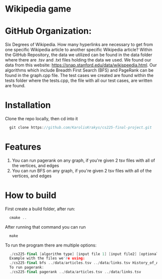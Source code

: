 # Wikipedia game

# GitHub Organization:
Six Degrees of Wikipedia. How many hyperlinks are necessary to get from one specific Wikipedia article to another specific Wikipedia article?
Within the GitHub Repository, the data we utilized can be found in the data folder where there are .tsv and .txt files holding the data we used. We found our data from this website: https://snap.stanford.edu/data/wikispeedia.html. Our algorithms which include Breadth First Search (BFS) and PageRank can be found in the graph.cpp file. The test cases we created are found within the tests folder where the tests.cpp, the file with all our test cases, are written are found.

# Installation 
Clone the repo locally, then cd into it 
```c++
  git clone https://github.com/KarolisKrakys/cs225-final-project.git
```

# Features
1. You can run pagerank on any graph, if you're given 2 tsv files with all of the vertices, and edges
2. You can run BFS on any graph, if you're given 2 tsv files with all of the vertices, and edges

# How to build

First create a build folder, after run:
```c++
  cmake ..
```
After running that command you can run
```c++
  make
```
To run the program there are multiple options:
```c++
  ./cs225-final [algorithm type] [input file 1] [input file2] [optional start vertex for BFS] [optional end vertex for BFS]
  Example with the files we're using:
  ./cs225-final bfs ../data/articles.tsv ../data/links.tsv History_of_Arizona Emu
  To run pagerank:
  ./cs225-final pagerank ../data/articles.tsv ../data/links.tsv
```
